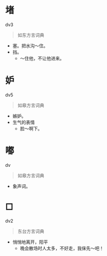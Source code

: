 # 堵
dv3
> 如东方言词典
- 塞。把水沟～住。
- 挡。
  - ～住他，不让他进来。

# 妒
dv5
> 如皋方言词典
- 嫉妒。
- 生气的表情
  - 脸～啊下。

# 嘟
dv
> 如皋方言词典
- 象声词。

# □
dv2
> 东台方言词典
- 悄悄地离开，阳平
  - 晚会散场时人太多，不好走，我俫先～吧！
